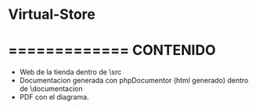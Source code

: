 # Virtual-Store
=============
  CONTENIDO
=============
- Web de la tienda dentro de \src
- Documentacion generada con phpDocumentor (html generado) dentro de \documentacion
- PDF con el diagrama.
